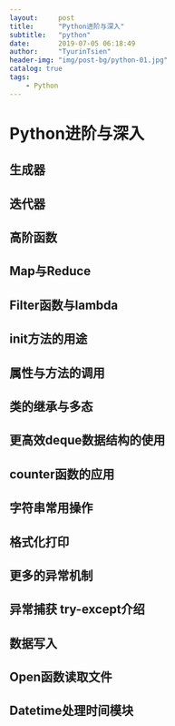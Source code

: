 ```yaml
---
layout:     post
title:      "Python进阶与深入"
subtitle:   "python"
date:       2019-07-05 06:18:49
author:     "TyurinTsien"
header-img: "img/post-bg/python-01.jpg"
catalog: true
tags:
    - Python
---
```


# Python进阶与深入

## 生成器

## 迭代器

## 高阶函数

## Map与Reduce

## Filter函数与lambda

## init方法的用途

## 属性与方法的调用

## 类的继承与多态

## 更高效deque数据结构的使用

## counter函数的应用

## 字符串常用操作

## 格式化打印

## 更多的异常机制

## 异常捕获 try-except介绍

## 数据写入

## Open函数读取文件

## Datetime处理时间模块
